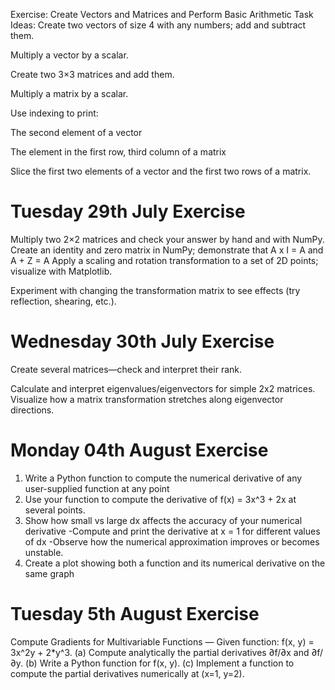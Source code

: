 Exercise: Create Vectors and Matrices and Perform Basic Arithmetic
Task Ideas:
Create two vectors of size 4 with any numbers; add and subtract them.

Multiply a vector by a scalar.

Create two 3×3 matrices and add them.

Multiply a matrix by a scalar.

Use indexing to print:

The second element of a vector

The element in the first row, third column of a matrix

Slice the first two elements of a vector and the first two rows of a matrix.

# Tuesday 29th July Exercise
Multiply two 2×2 matrices and check your answer by hand and with NumPy.
Create an identity and zero matrix in NumPy; demonstrate that A x I = A and A + Z = A
Apply a scaling and rotation transformation to a set of 2D points; visualize with Matplotlib.

Experiment with changing the transformation matrix to see effects (try reflection, shearing, etc.).


# Wednesday 30th July Exercise
Create several matrices—check and interpret their rank.

Calculate and interpret eigenvalues/eigenvectors for simple 2x2 matrices.
Visualize how a matrix transformation stretches along eigenvector directions.

# Monday 04th August Exercise
1. Write a Python function to compute the numerical derivative of any user-supplied function at any point
2. Use your function to compute the derivative of f(x) = 3x^3 + 2x at several points.
3. Show how small vs large dx affects the accuracy of your numerical derivative
-Compute and print the derivative at x = 1 for different values of dx
-Observe how the numerical approximation improves or becomes unstable.
4. Create a plot showing both a function and its numerical derivative on the same graph

# Tuesday 5th August Exercise 

Compute Gradients for Multivariable Functions — Given function: f(x, y) = 3x^2y + 2*y^3.
(a) Compute analytically the partial derivatives ∂f/∂x and ∂f/∂y. 
(b) Write a Python function for f(x, y).
(c) Implement a function to compute the partial derivatives numerically at (x=1, y=2).


